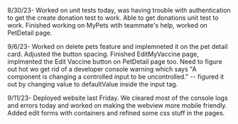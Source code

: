 8/30/23- Worked on unit tests today, was having trouble with authentication to get the create donation test to work. Able to get donations unit test to work. Finished working on MyPets wtih teammate's help, worked on PetDetail page.

9/6/23- Worked on delete pets feature and implemneted it on the pet detail card. Adjusted the button spacing. Finished EditMyVaccine page, implmented the Edit Vaccine button on PetDetail page too. Need to figure out hot wo get rid of a developer console warning which says "A component is changing a controlled input to be uncontrolled." -- figured it out by changing value to defaultValue inside the input tag.

9/11/23- Deployed website last Friday. We cleared most of the console logs and errors today and worked on making the webview more mobile friendly. Added edit forms with containers and refined some css stuff in the pages.
